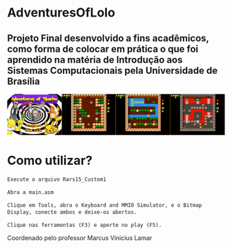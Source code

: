 # AdventuresOfLolo
## Projeto Final desenvolvido a fins acadêmicos, como forma de colocar em prática o que foi aprendido na matéria de Introdução aos Sistemas Computacionais pela Universidade de Brasília

![AdventuresofPikachu](https://github.com/BrunoVarg/AdventuresOfPikachu/blob/main/AdventuresOfPikachu.png) 

# Como utilizar?

```
Execute o arquivo Rars15_Custom1
```

```
Abra a main.asm
```

```
Clique em Tools, abra o Keyboard and MMIO Simulator, e o Bitmap Display, conecte ambos e deixe-os abertos.
```

```
Clique nas ferramentas (F3) e aperte no play (F5).
```
Coordenado pelo professor Marcus Vinicius Lamar
